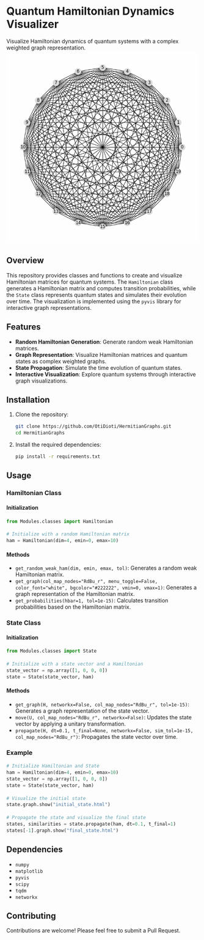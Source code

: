 # Quantum Hamiltonian Dynamics Visualizer

Visualize Hamiltonian dynamics of quantum systems with a complex weighted graph representation.
![Quantum Hamiltonian Dynamics](gifs/movie.gif)

## Overview

This repository provides classes and functions to create and visualize Hamiltonian matrices for quantum systems. The `Hamiltonian` class generates a Hamiltonian matrix and computes transition probabilities, while the `State` class represents quantum states and simulates their evolution over time. The visualization is implemented using the `pyvis` library for interactive graph representations.

## Features

- **Random Hamiltonian Generation**: Generate random weak Hamiltonian matrices.
- **Graph Representation**: Visualize Hamiltonian matrices and quantum states as complex weighted graphs.
- **State Propagation**: Simulate the time evolution of quantum states.
- **Interactive Visualization**: Explore quantum systems through interactive graph visualizations.

## Installation

1. Clone the repository:
    ```sh
    git clone https://github.com/OtiDioti/HermitianGraphs.git
    cd HermitianGraphs
    ```

2. Install the required dependencies:
    ```sh
    pip install -r requirements.txt
    ```

## Usage

### Hamiltonian Class

#### Initialization
```python
from Modules.classes import Hamiltonian

# Initialize with a random Hamiltonian matrix
ham = Hamiltonian(dim=4, emin=0, emax=10)
```

#### Methods
- `get_random_weak_ham(dim, emin, emax, tol)`: Generates a random weak Hamiltonian matrix.
- `get_graph(col_map_nodes="RdBu_r", menu_toggle=False, color_font="white", bgcolor="#222222", vmin=0, vmax=1)`: Generates a graph representation of the Hamiltonian matrix.
- `get_probabilities(hbar=1, tol=1e-15)`: Calculates transition probabilities based on the Hamiltonian matrix.

### State Class

#### Initialization
```python
from Modules.classes import State

# Initialize with a state vector and a Hamiltonian
state_vector = np.array([1, 0, 0, 0])
state = State(state_vector, ham)
```

#### Methods
- `get_graph(H, networkx=False, col_map_nodes="RdBu_r", tol=1e-15)`: Generates a graph representation of the state vector.
- `move(U, col_map_nodes="RdBu_r", networkx=False)`: Updates the state vector by applying a unitary transformation.
- `propagate(H, dt=0.1, t_final=None, networkx=False, sim_tol=1e-15, col_map_nodes="RdBu_r")`: Propagates the state vector over time.

### Example
```python
# Initialize Hamiltonian and State
ham = Hamiltonian(dim=4, emin=0, emax=10)
state_vector = np.array([1, 0, 0, 0])
state = State(state_vector, ham)

# Visualize the initial state
state.graph.show("initial_state.html")

# Propagate the state and visualize the final state
states, similarities = state.propagate(ham, dt=0.1, t_final=1)
states[-1].graph.show("final_state.html")
```

## Dependencies

- `numpy`
- `matplotlib`
- `pyvis`
- `scipy`
- `tqdm`
- `networkx`

## Contributing

Contributions are welcome! Please feel free to submit a Pull Request.
